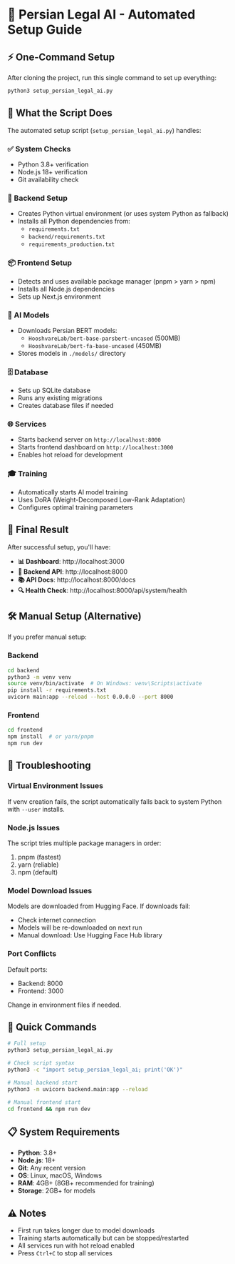 # 🚀 Persian Legal AI - Automated Setup Guide

## ⚡ One-Command Setup

After cloning the project, run this single command to set up everything:

```bash
python3 setup_persian_legal_ai.py
```

## 🎯 What the Script Does

The automated setup script (`setup_persian_legal_ai.py`) handles:

### ✅ System Checks
- Python 3.8+ verification
- Node.js 18+ verification  
- Git availability check

### 🐍 Backend Setup
- Creates Python virtual environment (or uses system Python as fallback)
- Installs all Python dependencies from:
  - `requirements.txt`
  - `backend/requirements.txt`
  - `requirements_production.txt`

### 📦 Frontend Setup
- Detects and uses available package manager (pnpm > yarn > npm)
- Installs all Node.js dependencies
- Sets up Next.js environment

### 🤖 AI Models
- Downloads Persian BERT models:
  - `HooshvareLab/bert-base-parsbert-uncased` (500MB)
  - `HooshvareLab/bert-fa-base-uncased` (450MB)
- Stores models in `./models/` directory

### 🗄️ Database
- Sets up SQLite database
- Runs any existing migrations
- Creates database files if needed

### 🌐 Services
- Starts backend server on `http://localhost:8000`
- Starts frontend dashboard on `http://localhost:3000`
- Enables hot reload for development

### 🎓 Training
- Automatically starts AI model training
- Uses DoRA (Weight-Decomposed Low-Rank Adaptation)
- Configures optimal training parameters

## 🎉 Final Result

After successful setup, you'll have:

- **📊 Dashboard**: http://localhost:3000
- **🔧 Backend API**: http://localhost:8000  
- **📚 API Docs**: http://localhost:8000/docs
- **🔍 Health Check**: http://localhost:8000/api/system/health

## 🛠️ Manual Setup (Alternative)

If you prefer manual setup:

### Backend
```bash
cd backend
python3 -m venv venv
source venv/bin/activate  # On Windows: venv\Scripts\activate
pip install -r requirements.txt
uvicorn main:app --reload --host 0.0.0.0 --port 8000
```

### Frontend
```bash
cd frontend
npm install  # or yarn/pnpm
npm run dev
```

## 🔧 Troubleshooting

### Virtual Environment Issues
If venv creation fails, the script automatically falls back to system Python with `--user` installs.

### Node.js Issues
The script tries multiple package managers in order:
1. pnpm (fastest)
2. yarn (reliable)
3. npm (default)

### Model Download Issues
Models are downloaded from Hugging Face. If downloads fail:
- Check internet connection
- Models will be re-downloaded on next run
- Manual download: Use Hugging Face Hub library

### Port Conflicts
Default ports:
- Backend: 8000
- Frontend: 3000

Change in environment files if needed.

## 🎯 Quick Commands

```bash
# Full setup
python3 setup_persian_legal_ai.py

# Check script syntax
python3 -c "import setup_persian_legal_ai; print('OK')"

# Manual backend start
python3 -m uvicorn backend.main:app --reload

# Manual frontend start
cd frontend && npm run dev
```

## 📋 System Requirements

- **Python**: 3.8+
- **Node.js**: 18+
- **Git**: Any recent version
- **OS**: Linux, macOS, Windows
- **RAM**: 4GB+ (8GB+ recommended for training)
- **Storage**: 2GB+ for models

## ⚠️ Notes

- First run takes longer due to model downloads
- Training starts automatically but can be stopped/restarted
- All services run with hot reload enabled
- Press `Ctrl+C` to stop all services